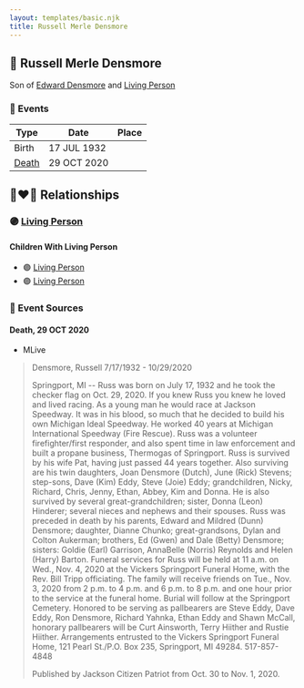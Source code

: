 ```yaml
---
layout: templates/basic.njk
title: Russell Merle Densmore
---
```

## 🔵 Russell Merle Densmore

Son of [Edward Densmore](/people/7/75117844) and [Living Person](/people/7/7869963)

### 📆 Events

Type | Date | Place
------ | ------ | ------
Birth | 17 JUL 1932 |
[Death](#event-e330379c-c64d-4569-879f-8ee9a95cbe4a) | 29 OCT 2020 |

## 👩‍❤️‍👨 Relationships

### 🟣 [Living Person](/people/7/7137584)

#### Children With Living Person
* 🟣 [Living Person](/people/6/67186741)
* 🟣 [Living Person](/people/6/6037552)
### 📰 Event Sources

#### <a id="event-e330379c-c64d-4569-879f-8ee9a95cbe4a"></a> Death, 29 OCT 2020
* MLive
>   
  > Densmore, Russell 7/17/1932 - 10/29/2020   
  >   
  > Springport, MI -- Russ was born on July 17, 1932 and he took the checker flag on Oct. 29, 2020. If you knew Russ you knew he loved and lived racing. As a young man he would race at Jackson Speedway. It was in his blood, so much that he decided to build his own Michigan Ideal Speedway. He worked 40 years at Michigan International Speedway (Fire Rescue). Russ was a volunteer firefighter/first responder, and also spent time in law enforcement and built a propane business, Thermogas of Springport. Russ is survived by his wife Pat, having just passed 44 years together. Also surviving are his twin daughters, Joan Densmore (Dutch), June (Rick) Stevens; step-sons, Dave (Kim) Eddy, Steve (Joie) Eddy; grandchildren, Nicky, Richard, Chris, Jenny, Ethan, Abbey, Kim and Donna. He is also survived by several great-grandchildren; sister, Donna (Leon) Hinderer; several nieces and nephews and their spouses. Russ was preceded in death by his parents, Edward and Mildred (Dunn) Densmore; daughter, Dianne Chunko; great-grandsons, Dylan and Colton Aukerman; brothers, Ed (Gwen) and Dale (Betty) Densmore; sisters: Goldie (Earl) Garrison, AnnaBelle (Norris) Reynolds and Helen (Harry) Barton. Funeral services for Russ will be held at 11 a.m. on Wed., Nov. 4, 2020 at the Vickers Springport Funeral Home, with the Rev. Bill Tripp officiating. The family will receive friends on Tue., Nov. 3, 2020 from 2 p.m. to 4 p.m. and 6 p.m. to 8 p.m. and one hour prior to the service at the funeral home. Burial will follow at the Springport Cemetery. Honored to be serving as pallbearers are Steve Eddy, Dave Eddy, Ron Densmore, Richard Yahnka, Ethan Eddy and Shawn McCall, honorary pallbearers will be Curt Ainsworth, Terry Hiither and Rustie Hiither. Arrangements entrusted to the Vickers Springport Funeral Home, 121 Pearl St./P.O. Box 235, Springport, MI 49284. 517-857-4848  
  >   
  > Published by Jackson Citizen Patriot from Oct. 30 to Nov. 1, 2020.
